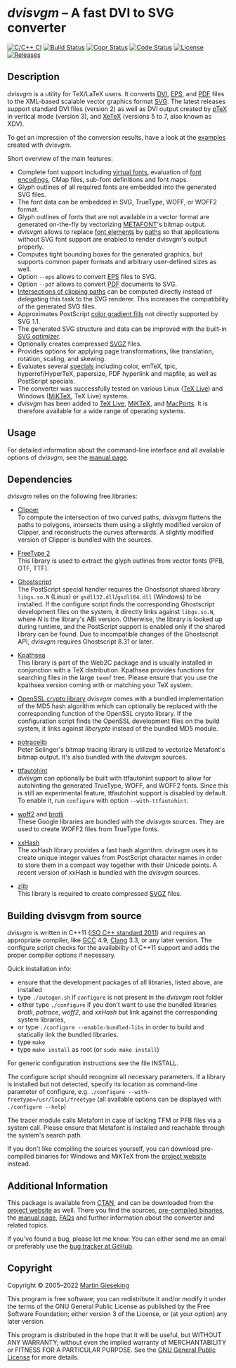 _dvisvgm_ &ndash; A fast DVI to SVG converter
=============================================
[![C/C++ CI](https://github.com/mgieseki/dvisvgm/actions/workflows/c-cpp.yml/badge.svg)](https://github.com/mgieseki/dvisvgm/actions/workflows/c-cpp.yml)
[![Build Status](https://ci.appveyor.com/api/projects/status/0rbkw88js1on4g2u/branch/master?svg=true)](https://ci.appveyor.com/project/mgieseki/dvisvgm/branch/master)
[![Copr Status](https://copr.fedorainfracloud.org/coprs/mgieseki/dvisvgm/package/dvisvgm/status_image/last_build.png)](https://copr.fedorainfracloud.org/coprs/mgieseki/dvisvgm/package/dvisvgm)
[![Code Status](https://scan.coverity.com/projects/1099/badge.svg)](https://scan.coverity.com/projects/1099)
[![License](https://img.shields.io/:license-GPL%20v3+-blue.svg)](https://www.gnu.org/licenses/gpl-3.0.en.html)
[![Releases](https://img.shields.io/github/release/mgieseki/dvisvgm.svg)](https://github.com/mgieseki/dvisvgm/releases)

Description
-----------

_dvisvgm_ is a utility for TeX/LaTeX users. It converts
[DVI](https://en.wikipedia.org/wiki/Device_independent_file_format),
[EPS](https://en.wikipedia.org/wiki/Encapsulated_PostScript), and
[PDF](https://en.wikipedia.org/wiki/PDF) files to the
XML-based scalable vector graphics format [SVG](https://www.w3.org/TR/SVG).
The latest releases support standard DVI files (version 2) as well as DVI output
created by [pTeX](http://www.ascii.co.jp/pb/ptex) in vertical mode (version 3),
and [XeTeX](http://scripts.sil.org/xetex) (versions 5 to 7, also known as XDV).

To get an impression of the conversion results, have a look at the
[examples](https://dvisvgm.de/Examples) created with _dvisvgm_.

Short overview of the main features:

* Complete font support including [virtual fonts](http://www.tex.ac.uk/cgi-bin/texfaq2html?label=virtualfonts), evaluation of [font encodings](http://www.tex.ac.uk/cgi-bin/texfaq2html?label=whatenc), CMap files, sub-font definitions and font maps.
* Glyph outlines of all required fonts are embedded into the generated SVG files.
* The font data can be embedded in SVG, TrueType, WOFF, or WOFF2 format.
* Glyph outlines of fonts that are not available in a vector format are generated on-the-fly by vectorizing [METAFONT](https://en.wikipedia.org/wiki/Metafont)'s bitmap output.
* _dvisvgm_ allows to replace [font elements](https://www.w3.org/TR/SVG/fonts.html) by [paths](https://www.w3.org/TR/SVG/paths.html) so that applications without SVG font support are enabled to render dvisvgm's output properly.
* Computes tight bounding boxes for the generated graphics, but supports common paper formats and arbitrary user-defined sizes as well.
* Option `--eps` allows to convert [EPS](https://en.wikipedia.org/wiki/Encapsulated_PostScript) files to SVG.
* Option `--pdf` allows to convert [PDF](https://en.wikipedia.org/wiki/PDF) documents to SVG.
* [Intersections of clipping paths](https://dvisvgm.de/Clipping) can be computed directly instead of delegating this task to the SVG renderer. This increases the compatibility of the generated SVG files.
* Approximates PostScript [color gradient fills](https://dvisvgm.de/Gradients) not directly supported by SVG 1.1.
* The generated SVG structure and data can be improved with the built-in [SVG optimizer](https://dvisvgm.de/Manpage/#opt-optimize).
* Optionally creates compressed [SVGZ](https://en.wikipedia.org/wiki/Scalable_Vector_Graphics#Compression) files.
* Provides options for applying page transformations, like translation, rotation, scaling, and skewing.
* Evaluates several [specials](http://www.tex.ac.uk/cgi-bin/texfaq2html?label=specials) including color, emTeX, tpic, hyperref/HyperTeX, papersize, PDF hyperlink and mapfile, as well as PostScript specials.
* The converter was successfully tested on various Linux ([TeX Live](https://www.tug.org/texlive)) and Windows ([MiKTeX](https://www.miktex.org), TeX Live) systems.
* _dvisvgm_ has been added to [TeX Live](https://www.tug.org/texlive), [MiKTeX](https://www.miktex.org), and [MacPorts](https://www.macports.org). It is therefore available for a wide range of operating systems.


Usage
-----
For detailed information about the command-line interface and all available
options of _dvisvgm_, see the [manual page](https://dvisvgm.de/Manpage).


Dependencies
------------

_dvisvgm_ relies on the following free libraries:

* [Clipper](http://www.angusj.com/delphi/clipper.php)  
  To compute the intersection of two curved paths, _dvisvgm_ flattens the paths to
  polygons, intersects them using a slightly modified version of Clipper, and reconstructs
  the curves afterwards. A slightly modified version of Clipper is bundled with the sources.

* [FreeType 2](https://www.freetype.org)  
  This library is used to extract the glyph outlines from vector fonts (PFB, OTF, TTF).

* [Ghostscript](https://www.ghostscript.com)  
  The PostScript special handler requires the Ghostscript shared library `libgs.so.N` (Linux)
  or `gsdll32.dll`/`gsdll64.dll` (Windows) to be installed. If the configure script
  finds the corresponding Ghostscript development files on the system, it
  directly links against `libgs.so.N`, where _N_ is the library's ABI version.
  Otherwise, the library is looked up during runtime, and the PostScript support is
  enabled only if the shared library can be found. Due to incompatible changes of the
  Ghostscript API, _dvisvgm_ requires Ghostscript 8.31 or later.

* [Kpathsea](https://tug.org/kpathsea)  
  This library is part of the Web2C package and is usually installed in
  conjunction with a TeX distribution. Kpathsea provides functions for searching
  files in the large `texmf` tree. Please ensure that you use the kpathsea version
  coming with or matching your TeX system.

* [OpenSSL crypto library](https://www.openssl.org)
  _dvisvgm_ comes with a bundled implementation of the MD5 hash algorithm which can optionally
  be replaced with the corresponding function of the OpenSSL crypto library. If the
  configuration script finds the OpenSSL development files on the build system, it links
  against _libcrypto_ instead of the bundled MD5 module.

* [potracelib](http://potrace.sourceforge.net)  
  Peter Selinger's bitmap tracing library is utilized to vectorize Metafont's
  bitmap output. It's also bundled with the _dvisvgm_ sources.

* [ttfautohint](https://www.freetype.org/ttfautohint)  
  _dvisvgm_ can optionally be built with ttfautohint support to allow for autohinting the
  generated TrueType, WOFF, and WOFF2 fonts. Since this is still an experimental feature,
  ttfautohint support is disabled by default. To enable it, run `configure` with option
  `--with-ttfautohint`.

* [woff2](https://github.com/google/woff2) and [brotli](https://github.com/google/brotli)  
  These Google libraries are bundled with the _dvisvgm_ sources. They are used
  to create WOFF2 files from TrueType fonts.

* [xxHash](https://github.com/Cyan4973/xxHash)  
  The xxHash library provides a fast hash algorithm. _dvisvgm_ uses it to create
  unique integer values from PostScript character names in order to store them in
  a compact way together with their Unicode points. A recent version of xxHash is
  bundled with the _dvisvgm_ sources.

* [zlib](http://www.zlib.org)  
  This library is required to create compressed [SVGZ](https://en.wikipedia.org/wiki/Scalable_Vector_Graphics#Compression) files.


Building dvisvgm from source
----------------------------

_dvisvgm_ is written in C++11 ([ISO C++ standard 2011](http://www.iso.org/iso/catalogue_detail.htm?csnumber=50372))
and requires an appropriate compiler, like [GCC](https://gcc.gnu.org) 4.9, [Clang](https://clang.llvm.org) 3.3,
or any later version. The configure script checks for the availability of C++11 support and
adds the proper compiler options if necessary.

Quick installation info:

* ensure that the development packages of all libraries, listed above, are installed
* type `./autogen.sh` if `configure` is not present in the _dvisvgm_ root folder
* either type `./configure` if you don't want to use the bundled libraries _brotli_, _potrace_, _woff2_, and _xxHash_ but link
against the corresponding system libraries,
* or type `./configure --enable-bundled-libs` in order to build and statically link the bundled libraries.
* type `make`
* type `make install` as root (or `sudo make install`)

For generic configuration instructions see the file INSTALL.

The configure script should recognize all necessary parameters.
If a library is installed but not detected, specify its location
as command-line parameter of configure, e.g.
`./configure --with-freetype=/usr/local/freetype`
(all available options can be displayed with `./configure --help`)

The tracer module calls Metafont in case of lacking TFM or PFB files
via a system call. Please ensure that Metafont is installed and
reachable through the system's search path.

If you don't like compiling the sources yourself, you can download
pre-compiled binaries for Windows and MiKTeX from the
[project website](https://dvisvgm.de) instead.


Additional Information
----------------------

This package is available from [CTAN](https://ctan.org/pkg/dvisvgm), and can be
downloaded from the [project website](https://dvisvgm.de) as well. There you find
the sources, [pre-compiled binaries](https://dvisvgm.de/Downloads), the
[manual page](https://dvisvgm.de/Manpage), [FAQs](https://dvisvgm.de/FAQ) and further
information about the converter and related topics.

If you've found a bug, please let me know. You can either send me an email or
preferably use the [bug tracker at GitHub](https://github.com/mgieseki/dvisvgm/issues).


Copyright
---------

Copyright &copy; 2005&ndash;2022 [Martin Gieseking](mailto:martin.gieseking@uos.de)

This program is free software; you can redistribute it and/or modify it under the terms
of the GNU General Public License as published by the Free Software Foundation; either
version 3 of the License, or (at your option) any later version.

This program is distributed in the hope that it will be useful, but WITHOUT ANY WARRANTY;
without even the implied warranty of MERCHANTABILITY or FITNESS FOR A PARTICULAR PURPOSE.
See the [GNU General Public License](https://www.gnu.org/licenses/gpl-3.0.en.html) for more
details.

